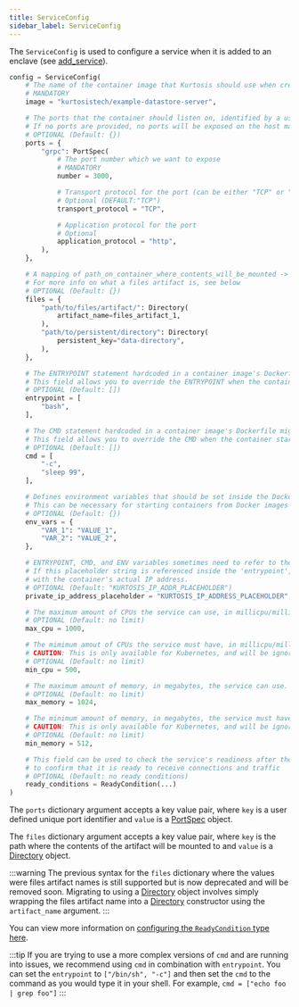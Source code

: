 ```yaml
---
title: ServiceConfig
sidebar_label: ServiceConfig
---
```


The `ServiceConfig` is used to configure a service when it is added to an enclave (see [add_service][add-service-reference]).

```python
config = ServiceConfig(
    # The name of the container image that Kurtosis should use when creating the service’s container.
    # MANDATORY
    image = "kurtosistech/example-datastore-server",

    # The ports that the container should listen on, identified by a user-friendly ID that can be used to select the port again in the future.
    # If no ports are provided, no ports will be exposed on the host machine, unless there is an EXPOSE in the Dockerfile
    # OPTIONAL (Default: {})
    ports = {
        "grpc": PortSpec(
            # The port number which we want to expose
            # MANDATORY
            number = 3000,

            # Transport protocol for the port (can be either "TCP" or "UDP")
            # Optional (DEFAULT:"TCP")
            transport_protocol = "TCP",

            # Application protocol for the port
            # Optional
            application_protocol = "http",
        ),
    },

    # A mapping of path_on_container_where_contents_will_be_mounted -> files_artifact_id_to_mount
    # For more info on what a files artifact is, see below
    # OPTIONAL (Default: {})
    files = {
        "path/to/files/artifact/": Directory(
            artifact_name=files_artifact_1,
        ),
        "path/to/persistent/directory": Directory(
            persistent_key="data-directory",
        ),
    },

    # The ENTRYPOINT statement hardcoded in a container image's Dockerfile might not be suitable for your needs.
    # This field allows you to override the ENTRYPOINT when the container starts.
    # OPTIONAL (Default: [])
    entrypoint = [
        "bash",
    ],

    # The CMD statement hardcoded in a container image's Dockerfile might not be suitable for your needs.
    # This field allows you to override the CMD when the container starts.
    # OPTIONAL (Default: [])
    cmd = [
        "-c",
        "sleep 99",
    ],

    # Defines environment variables that should be set inside the Docker container running the service. 
    # This can be necessary for starting containers from Docker images you don’t control, as they’ll often be parameterized with environment variables.
    # OPTIONAL (Default: {})
    env_vars = {
        "VAR_1": "VALUE_1",
        "VAR_2": "VALUE_2",
    },

    # ENTRYPOINT, CMD, and ENV variables sometimes need to refer to the container's own IP address. 
    # If this placeholder string is referenced inside the 'entrypoint', 'cmd', or 'env_vars' properties, the Kurtosis engine will replace it at launch time
    # with the container's actual IP address.
    # OPTIONAL (Default: "KURTOSIS_IP_ADDR_PLACEHOLDER")
    private_ip_address_placeholder = "KURTOSIS_IP_ADDRESS_PLACEHOLDER",

    # The maximum amount of CPUs the service can use, in millicpu/millicore.
    # OPTIONAL (Default: no limit)
    max_cpu = 1000,

    # The mimimum amout of CPUs the service must have, in millicpu/millicore.
    # CAUTION: This is only available for Kubernetes, and will be ignored for Docker.
    # OPTIONAL (Default: no limit)
    min_cpu = 500,

    # The maximum amount of memory, in megabytes, the service can use.
    # OPTIONAL (Default: no limit)
    max_memory = 1024,

    # The minimum amount of memory, in megabytes, the service must have.
    # CAUTION: This is only available for Kubernetes, and will be ignored for Docker.
    # OPTIONAL (Default: no limit)
    min_memory = 512,

    # This field can be used to check the service's readiness after the service has started,
    # to confirm that it is ready to receive connections and traffic
    # OPTIONAL (Default: no ready conditions)
    ready_conditions = ReadyCondition(...)
)
```
The `ports` dictionary argument accepts a key value pair, where `key` is a user defined unique port identifier and `value` is a [PortSpec][port-spec] object.

The `files` dictionary argument accepts a key value pair, where `key` is the path where the contents of the artifact will be mounted to and `value` is a [Directory][directory] object.

:::warning
The previous syntax for the `files` dictionary where the values were files artifact names is still supported but is now deprecated and will be removed soon. Migrating to using a
[Directory][directory] object involves simply wrapping the files artifact name into a [Directory][directory] constructor using the `artifact_name` argument.
:::

You can view more information on [configuring the `ReadyCondition` type here][ready-condition].

:::tip
If you are trying to use a more complex versions of `cmd` and are running into issues, we recommend using `cmd` in combination with `entrypoint`. You can
set the `entrypoint` to `["/bin/sh", "-c"]` and then set the `cmd` to the command as you would type it in your shell. For example, `cmd = ["echo foo | grep foo"]`
:::

<!--------------- ONLY LINKS BELOW THIS POINT ---------------------->
[add-service-reference]: ./plan.md#add_service
[directory]: ./directory.md
[port-spec]: ./port-spec.md
[ready-condition]: ./ready-condition.md
